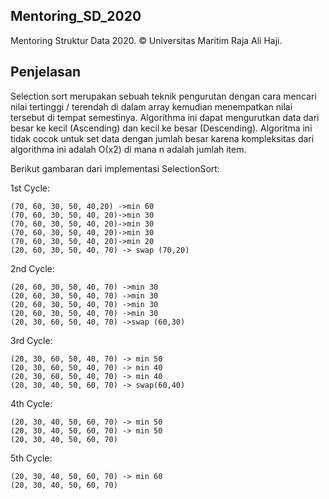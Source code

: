 ## Mentoring_SD_2020
Mentoring Struktur Data 2020. © Universitas Maritim Raja Ali Haji.

## Penjelasan
Selection sort merupakan sebuah teknik pengurutan dengan cara mencari nilai tertinggi / terendah di dalam array kemudian menempatkan nilai tersebut di tempat semestinya. 
Algorithma ini dapat mengurutkan data dari besar ke kecil (Ascending) dan kecil ke besar (Descending). 
Algoritma ini tidak cocok untuk set data dengan jumlah besar karena kompleksitas dari algorithma ini adalah Ο(x2) di mana n adalah jumlah item.

Berikut gambaran dari implementasi SelectionSort:

1st Cycle:
```
(70, 60, 30, 50, 40,20) ->min 60
(70, 60, 30, 50, 40, 20)->min 30
(70, 60, 30, 50, 40, 20)->min 30
(70, 60, 30, 50, 40, 20)->min 30
(70, 60, 30, 50, 40, 20)->min 20
(20, 60, 30, 50, 40, 70) -> swap (70,20)
```

2nd Cycle:
```
(20, 60, 30, 50, 40, 70) ->min 30
(20, 60, 30, 50, 40, 70) ->min 30
(20, 60, 30, 50, 40, 70) ->min 30
(20, 60, 30, 50, 40, 70) ->min 30
(20, 30, 60, 50, 40, 70) ->swap (60,30)
```

3rd Cycle:
```
(20, 30, 60, 50, 40, 70) -> min 50
(20, 30, 60, 50, 40, 70) -> min 40
(20, 30, 60, 50, 40, 70) -> min 40
(20, 30, 40, 50, 60, 70) -> swap(60,40)
```

4th Cycle:
```
(20, 30, 40, 50, 60, 70) -> min 50
(20, 30, 40, 50, 60, 70) -> min 50
(20, 30, 40, 50, 60, 70)
```

5th Cycle:
```
(20, 30, 40, 50, 60, 70) -> min 60
(20, 30, 40, 50, 60, 70)
```
